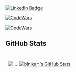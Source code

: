 [![LinkedIn Badge](https://img.shields.io/badge/LinkedIn-Profile-informational?style=flat&logo=linkedin&logoColor=white&color=0D76A8)](https://www.linkedin.com/in/nikita-a-6a75a21a4)

[![CodeWars](https://img.shields.io/badge/Codewars-B1361E?style=for-the-badge&logo=Codewars&logoColor=white)](https://www.codewars.com/users/blnikan)

[![CodeWars](https://img.shields.io/badge/kaggle.com-kaggle-blue)](https://www.kaggle.com/blnikan)



## GitHub Stats

<br>

<a href="https://github.com/blnikan">
  <img align="center" style="margin:0.5rem" src="https://github-readme-stats.vercel.app/api/top-langs/?username=blnikan&hide=html,css&title_color=ffffff&text_color=c9cacc&icon_color=4AB197&bg_color=1A2B34&count_private=true" />
</a>

<a href="https://github.com/blnikan">
  <img align="center" style="margin:0.5rem" src="https://github-readme-stats.vercel.app/api?username=blnikan&show_icons=true&line_height=27&count_private=true&title_color=ffffff&text_color=c9cacc&icon_color=4AB097&bg_color=1A2B34&include_all_commits=true&count_private=true" alt="blnikan's GitHub Stats" />
</a>

<br>
<br>

